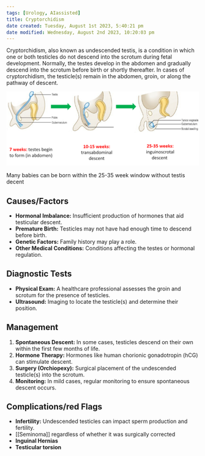 ```yaml
---
tags: [Urology, AIassisted]
title: Cryptorchidism
date created: Tuesday, August 1st 2023, 5:40:21 pm
date modified: Wednesday, August 2nd 2023, 10:20:03 pm
---
```


Cryptorchidism, also known as undescended testis, is a condition in which one or both testicles do not descend into the scrotum during fetal development. Normally, the testes develop in the abdomen and gradually descend into the scrotum before birth or shortly thereafter. In cases of cryptorchidism, the testicle(s) remain in the abdomen, groin, or along the pathway of descent.

![](z_attachments/TEOIepH.png)

Many babies can be born within the 25-35 week window without testis decent

## Causes/Factors

- **Hormonal Imbalance:** Insufficient production of hormones that aid testicular descent.
- **Premature Birth:** Testicles may not have had enough time to descend before birth.
- **Genetic Factors:** Family history may play a role.
- **Other Medical Conditions:** Conditions affecting the testes or hormonal regulation.

## Diagnostic Tests

- **Physical Exam:** A healthcare professional assesses the groin and scrotum for the presence of testicles.
- **Ultrasound:** Imaging to locate the testicle(s) and determine their position.

## Management

1. **Spontaneous Descent:** In some cases, testicles descend on their own within the first few months of life.
2. **Hormone Therapy:** Hormones like human chorionic gonadotropin (hCG) can stimulate descent.
3. **Surgery (Orchiopexy):** Surgical placement of the undescended testicle(s) into the scrotum.
4. **Monitoring:** In mild cases, regular monitoring to ensure spontaneous descent occurs.

## Complications/red Flags

- **Infertility:** Undescended testicles can impact sperm production and fertility.
- [[Seminoma]] regardless of whether it was surgically corrected  
- **Inguinal Hernias**
- **Testicular torsion**
